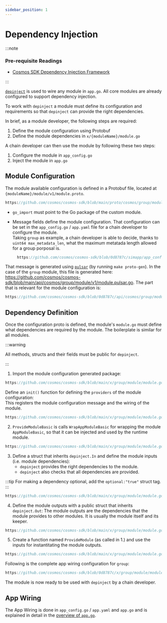 ```yaml
---
sidebar_position: 1
---
```


# Dependency Injection

:::note

### Pre-requisite Readings

* [Cosmos SDK Dependency Injection Framework](../tooling/02-depinject.md)

:::

[`depinject`](../tooling/02-depinject.md) is used to wire any module in `app.go`.
All core modules are already configured to support dependency injection.

To work with `depinject` a module must define its configuration and requirements so that `depinject` can provide the right dependencies.

In brief, as a module developer, the following steps are required:

1. Define the module configuration using Protobuf
2. Define the module dependencies in `x/{moduleName}/module.go`

A chain developer can then use the module by following these two steps:

1. Configure the module in `app_config.go`
2. Inject the module in `app.go`

## Module Configuration

The module available configuration is defined in a Protobuf file, located at `{moduleName}/module/v1/module.proto`.

```protobuf reference
https://github.com/cosmos/cosmos-sdk/blob/main/proto/cosmos/group/module/v1/module.proto
```

* `go_import` must point to the Go package of the custom module.
* Message fields define the module configuration.
  That configuration can be set in the `app_config.go` / `app.yaml` file for a chain developer to configure the module.  
  Taking `group` as example, a chain developer is able to decide, thanks to `uint64 max_metadata_len`, what the maximum metatada length allowed for a group porposal is.

  ```go reference
    https://github.com/cosmos/cosmos-sdk/blob/0d8787c/simapp/app_config.go#L202-L206
  ```

That message is generated using [`pulsar`](https://github.com/cosmos/cosmos-sdk/blob/main/scripts/protocgen-pulsar.sh) (by running `make proto-gen`).
In the case of the `group` module, this file is generated here: https://github.com/cosmos/cosmos-sdk/blob/main/api/cosmos/group/module/v1/module.pulsar.go.
The part that is relevant for the module configuration is:

```go reference
https://github.com/cosmos/cosmos-sdk/blob/0d8787c/api/cosmos/group/module/v1/module.pulsar.go#L514-L526
```

## Dependency Definition

Once the configuration proto is defined, the module's `module.go` must define what dependencies are required by the module.
The boilerplate is similar for all modules.

:::warning

All methods, structs and their fields must be public for `depinject`.

:::

1. Import the module configuration generated package:

  ```go reference
  https://github.com/cosmos/cosmos-sdk/blob/main/x/group/module/module.go#L14-L15
  ```

  Define an `init()` function for defining the `providers` of the module configuration:  
  This registers the module configuration message and the wiring of the module.

  ```go reference
  https://github.com/cosmos/cosmos-sdk/blob/main/x/group/module/module.go#L184-L192
  ```

2. `ProvideModuleBasic` is calls `WrapAppModuleBasic` for wrapping the module `AppModuleBasic`, so that it can be injected and used by the runtime module.

  ```go reference
  https://github.com/cosmos/cosmos-sdk/blob/main/x/group/module/module.go#L194-L196
  ```

3. Define a struct that inherits `depinject.In` and define the module inputs (i.e. module dependencies):
   * `depinject` provides the right dependencies to the module.
   * `depinject` also checks that all dependencies are provided.

  :::tip
  For making a dependency optional, add the `optional:"true"` struct tag.  
  :::

  ```go reference
  https://github.com/cosmos/cosmos-sdk/blob/main/x/group/module/module.go#L198-L208
  ```

4. Define the module outputs with a public struct that inherits `depinject.Out`:
   The module outputs are the dependencies that the module provides to other modules. It is usually the module itself and its keeper.

  ```go reference
  https://github.com/cosmos/cosmos-sdk/blob/main/x/group/module/module.go#L210-L215
  ```

5. Create a function named `ProvideModule` (as called in 1.) and use the inputs for instantitating the module outputs.

  ```go reference
  https://github.com/cosmos/cosmos-sdk/blob/main/x/group/module/module.go#L217-L227
  ```

Following is the complete app wiring configuration for `group`:

```go reference
https://github.com/cosmos/cosmos-sdk/blob/0d8787c/x/group/module/module.go#L180-L227
```

The module is now ready to be used with `depinject` by a chain developer.

## App Wiring

The App Wiring is done in `app_config.go` / `app.yaml` and `app.go` and is explained in detail in the [overview of `app.go`](../building-apps/00-app-go.md).
